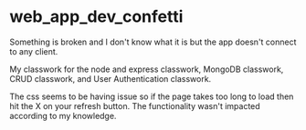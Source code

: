 # web_app_dev_confetti

Something is broken and I don't know what it is but the app doesn't connect to any client.

My classwork for the node and express classwork, MongoDB classwork, CRUD classwork, and User Authentication classwork.

The css seems to be having issue so if the page takes too long to load then hit the X on your refresh button. The functionality wasn't impacted according to my knowledge.
